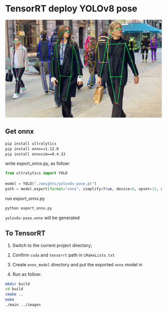 # TensorRT deploy YOLOv8 pose

![_10020](output/_10020.jpg)

## Get onnx

```bash
pip install ultralytics
pip install onnx==1.12.0
pip install onnxsim==0.4.33
```

write export_onnx.py, as follow:

```python
from ultralytics import YOLO

model = YOLO("./weights/yolov8s-pose.pt")
path = model.export(format="onnx", simplify=True, device=0, opset=12, dynamic=False, imgsz=640)
```

run export_onnx.py

```bash
python export_onnx.py
```

`yolov8s-pose.onnx` will be generated

## To TensorRT

1. Switch to the current project directory;
2. Confirm `cuda` and `tensorrt` path in  `CMakeLists.txt`
3. Create `onnx_model` directory and put the exported `onnx` model in

4. Run as follow:

```bash
mkdir build
cd build
cmake ..
make
./main ../images
```